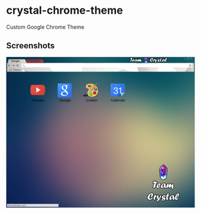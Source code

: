 # crystal-chrome-theme
Custom Google Chrome Theme

## Screenshots
![Screenshot-01.png](https://github.com/Crystal-Development/crystal-chrome-theme/blob/master/screenshot-01.png)
